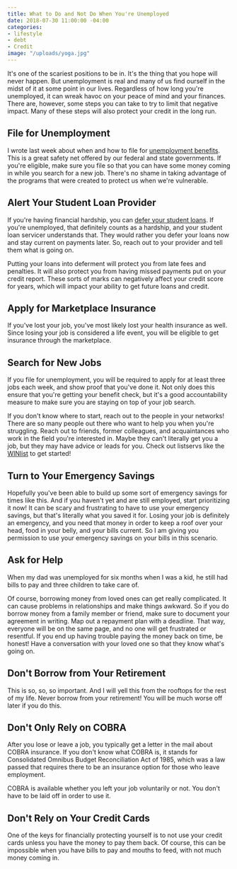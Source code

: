 ```yaml
---
title: What to Do and Not Do When You're Unemployed
date: 2018-07-30 11:00:00 -04:00
categories:
- lifestyle
- debt
- Credit
image: "/uploads/yoga.jpg"
---
```


It's one of the scariest positions to be in. It's the thing that you hope will never happen. But unemployment is real and many of us find ourself in the midst of it at some point in our lives. Regardless of how long you're unemployed, it can wreak havoc on your peace of mind and your finances. There are, however, some steps you can take to try to limit that negative impact. Many of these steps will also protect your credit in the long run.

## File for Unemployment

I wrote last week about when and how to file for [unemployment benefits](https://www.maggiegermano.com/blog/should-you-file-for-unemployment/). This is a great safety net offered by our federal and state governments. If you're eligible, make sure you file so that you can have some money coming in while you search for a new job. There's no shame in taking advantage of the programs that were created to protect us when we're vulnerable.

## Alert Your Student Loan Provider

If you're having financial hardship, you can [defer your student loans](https://www.nelnet.com/postpone-your-payments). If you're unemployed, that definitely counts as a hardship, and your student loan servicer understands that. They would rather you defer your loans now and stay current on payments later. So, reach out to your provider and tell them what is going on.

Putting your loans into deferment will protect you from late fees and penalties. It will also protect you from having missed payments put on your credit report. These sorts of marks can negatively affect your credit score for years, which will impact your ability to get future loans and credit.

## Apply for Marketplace Insurance

If you've lost your job, you've most likely lost your health insurance as well. Since losing your job is considered a life event, you will be eligible to get insurance through the marketplace.

## Search for New Jobs

If you file for unemployment, you will be required to apply for at least three jobs each week, and show proof that you've done it. Not only does this ensure that you're getting your benefit check, but it's a good accountability measure to make sure you are staying on top of your job search.

If you don't know where to start, reach out to the people in your networks! There are so many people out there who want to help you when you're struggling. Reach out to friends, former colleagues, and acquaintances who work in the field you're interested in. Maybe they can't literally get you a job, but they may have advice or leads for you. Check out listservs like the [WINlist](http://winonline.org/) to get started!

## Turn to Your Emergency Savings

Hopefully you've been able to build up some sort of emergency savings for times like this. And if you haven't yet and are still employed, start prioritizing it now! It can be scary and frustrating to have to use your emergency savings, but that's literally what you saved it for. Losing your job is definitely an emergency, and you need that money in order to keep a roof over your head, food in your belly, and your bills current. So I am giving you permission to use your emergency savings on your bills in this scenario.

## Ask for Help

When my dad was unemployed for six months when I was a kid, he still had bills to pay and three children to take care of. 

Of course, borrowing money from loved ones can get really complicated. It can cause problems in relationships and make things awkward. So if you do borrow money from a family member or friend, make sure to document your agreement in writing. Map out a repayment plan with a deadline. That way, everyone will be on the same page, and no one will get frustrated or resentful. If you end up having trouble paying the money back on time, be honest! Have a conversation with your loved one so that they know what's going on.

## Don't Borrow from Your Retirement

This is so, so, so important. And I will yell this from the rooftops for the rest of my life. Never borrow from your retirement! You will be much worse off later if you do this.

## Don't Only Rely on COBRA

After you lose or leave a job, you typically get a letter in the mail about COBRA insurance. If you don't know what COBRA is, it stands for Consolidated Omnibus Budget Reconciliation Act of 1985, which was a law passed that requires there to be an insurance option for those who leave employment.

COBRA is available whether you left your job voluntarily or not. You don't have to be laid off in order to use it.

## Don't Rely on Your Credit Cards

One of the keys for financially protecting yourself is to not use your credit cards unless you have the money to pay them back. Of course, this can be impossible when you have bills to pay and mouths to feed, with not much money coming in. 